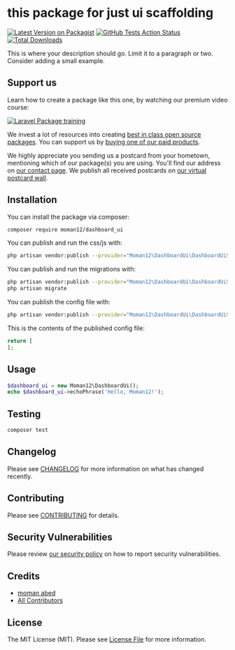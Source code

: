 # this package for just ui scaffolding

[![Latest Version on Packagist](https://img.shields.io/packagist/v/moman12/dashboard_ui.svg?style=flat-square)](https://packagist.org/packages/moman12/dashboard_ui)
[![GitHub Tests Action Status](https://img.shields.io/github/workflow/status/moman12/dashboard_ui/run-tests?label=tests)](https://github.com/moman12/dashboard_ui/actions?query=workflow%3Arun-tests+branch%3Amaster)
[![Total Downloads](https://img.shields.io/packagist/dt/moman12/dashboard_ui.svg?style=flat-square)](https://packagist.org/packages/moman12/dashboard_ui)


This is where your description should go. Limit it to a paragraph or two. Consider adding a small example.

## Support us

Learn how to create a package like this one, by watching our premium video course:

[![Laravel Package training](https://spatie.be/github/package-training.jpg)](https://laravelpackage.training)

We invest a lot of resources into creating [best in class open source packages](https://spatie.be/open-source). You can support us by [buying one of our paid products](https://spatie.be/open-source/support-us).

We highly appreciate you sending us a postcard from your hometown, mentioning which of our package(s) you are using. You'll find our address on [our contact page](https://spatie.be/about-us). We publish all received postcards on [our virtual postcard wall](https://spatie.be/open-source/postcards).

## Installation

You can install the package via composer:

```bash
composer require moman12/dashboard_ui
```
You can publish and run the css/js with:

```bash
php artisan vendor:publish --provider="Moman12\DashboardUi\DashboardUiServiceProvider" --tag="assets"
```

You can publish and run the migrations with:

```bash
php artisan vendor:publish --provider="Moman12\DashboardUi\DashboardUiServiceProvider" --tag="migrations"
php artisan migrate
```

You can publish the config file with:
```bash
php artisan vendor:publish --provider="Moman12\DashboardUi\DashboardUiServiceProvider" --tag="config"
```

This is the contents of the published config file:

```php
return [
];
```

## Usage

``` php
$dashboard_ui = new Moman12\DashboardUi();
echo $dashboard_ui->echoPhrase('Hello, Moman12!');
```

## Testing

``` bash
composer test
```

## Changelog

Please see [CHANGELOG](CHANGELOG.md) for more information on what has changed recently.

## Contributing

Please see [CONTRIBUTING](.github/CONTRIBUTING.md) for details.

## Security Vulnerabilities

Please review [our security policy](../../security/policy) on how to report security vulnerabilities.

## Credits

- [moman abed](https://github.com/momanabed)
- [All Contributors](../../contributors)

## License

The MIT License (MIT). Please see [License File](LICENSE.md) for more information.
